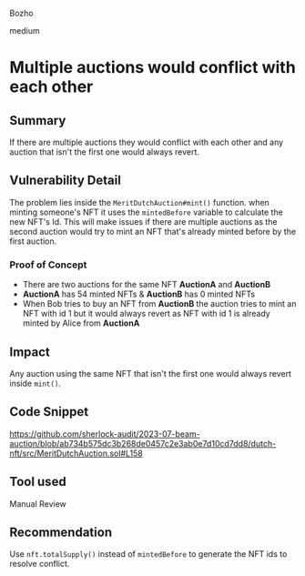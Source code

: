 Bozho

medium

# Multiple auctions would conflict with each other

## Summary

If there are multiple auctions they would conflict with each other and any auction that isn't the first one would always revert.

## Vulnerability Detail

The problem lies inside the `MeritDutchAuction#mint()` function. when minting someone's NFT it uses the `mintedBefore` variable to calculate the new NFT's Id. This will make issues if there are multiple auctions as the second auction would try to mint an NFT that's already minted before by the first auction.

### Proof of Concept

- There are two auctions for the same NFT **AuctionA** and **AuctionB**
- **AuctionA** has 54 minted NFTs & **AuctionB** has 0 minted NFTs
- When Bob tries to buy an NFT from **AuctionB** the auction tries to mint an NFT with id 1 but it would always revert as NFT with id 1 is already minted by Alice from **AuctionA**

## Impact

Any auction using the same NFT that isn't the first one would always revert inside `mint()`.

## Code Snippet

https://github.com/sherlock-audit/2023-07-beam-auction/blob/ab734b575dc3b268de0457c2e3ab0e7d10cd7dd8/dutch-nft/src/MeritDutchAuction.sol#L158

## Tool used

Manual Review

## Recommendation

Use `nft.totalSupply()` instead of `mintedBefore` to generate the NFT ids to resolve conflict.